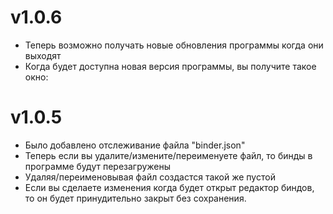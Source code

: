 # v1.0.6
- Теперь возможно получать новые обновления программы когда они выходят
- Когда будет доступна новая версия программы, вы получите такое окно:
  


# v1.0.5
- Было добавлено отслеживание файла "binder.json"
- Теперь если вы удалите/измените/переименуете файл, то бинды в программе будут перезагружены
- Удаляя/переименовывая файл создастся такой же пустой
- Если вы сделаете изменения когда будет открыт редактор биндов, то он будет принудительно закрыт без сохранения.
